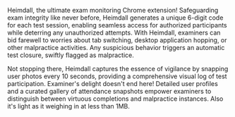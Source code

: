 Heimdall, the ultimate exam monitoring Chrome extension! Safeguarding exam integrity like never before, Heimdall generates a unique 6-digit code for each test session, enabling seamless access for authorized participants while deterring any unauthorized attempts. With Heimdall, examiners can bid farewell to worries about tab switching, desktop application hopping, or other malpractice activities. Any suspicious behavior triggers an automatic test closure, swiftly flagged as malpractice. 

Not stopping there, Heimdall captures the essence of vigilance by snapping user photos every 10 seconds, providing a comprehensive visual log of test participation. Examiner's delight doesn't end here! Detailed user profiles and a curated gallery of attendance snapshots empower examiners to distinguish between virtuous completions and malpractice instances. Also it's light as it weighing in at less than 1MB.
